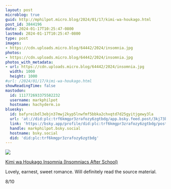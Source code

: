 ```yaml
---
layout: post
microblog: true
guid: http://mphilpot.micro.blog/2024/01/17/kimi-wa-houkago.html
post_id: 3844196
date: 2024-01-17T10:25:47-0800
lastmod: 2024-01-17T10:25:47-0800
type: post
images:
- https://cdn.uploads.micro.blog/64442/2024/insomnia.jpg
photos:
- https://cdn.uploads.micro.blog/64442/2024/insomnia.jpg
photos_with_metadata:
- url: https://cdn.uploads.micro.blog/64442/2024/insomnia.jpg
  width: 1000
  height: 1000
#url: /2024/01/17/kimi-wa-houkago.html
showReadingTime: false
mastodon:
  id: 111772693375582232
  username: markphilpot
  hostname: hachyderm.io
bluesky:
  id: bafyreibdl3ebjn37mwj2kyp5lnwfmf5bbka2chxqtd7d25gyitjgewy3la
  url: 'at://did:plc:trf6kmgpr3zrafozy6zgtbdg/app.bsky.feed.post/3kj73kcjmek2s'
  link: 'https://bsky.app/profile/did:plc:trf6kmgpr3zrafozy6zgtbdg/post/3kj73kcjmek2s'
  handle: markphilpot.bsky.social
  hostname: bsky.social
  did: 'did:plc:trf6kmgpr3zrafozy6zgtbdg'
---
```

![](https://micro.markphilpot.com/uploads/2024/insomnia.jpg)

[Kimi wa Houkago Insomnia (Insomniacs After School)](https://anilist.co/anime/143653/Kimi-wa-Houkago-Insomnia/)

Lovely, earnest, sweet romance. Will definitely read the source material.

8/10 

